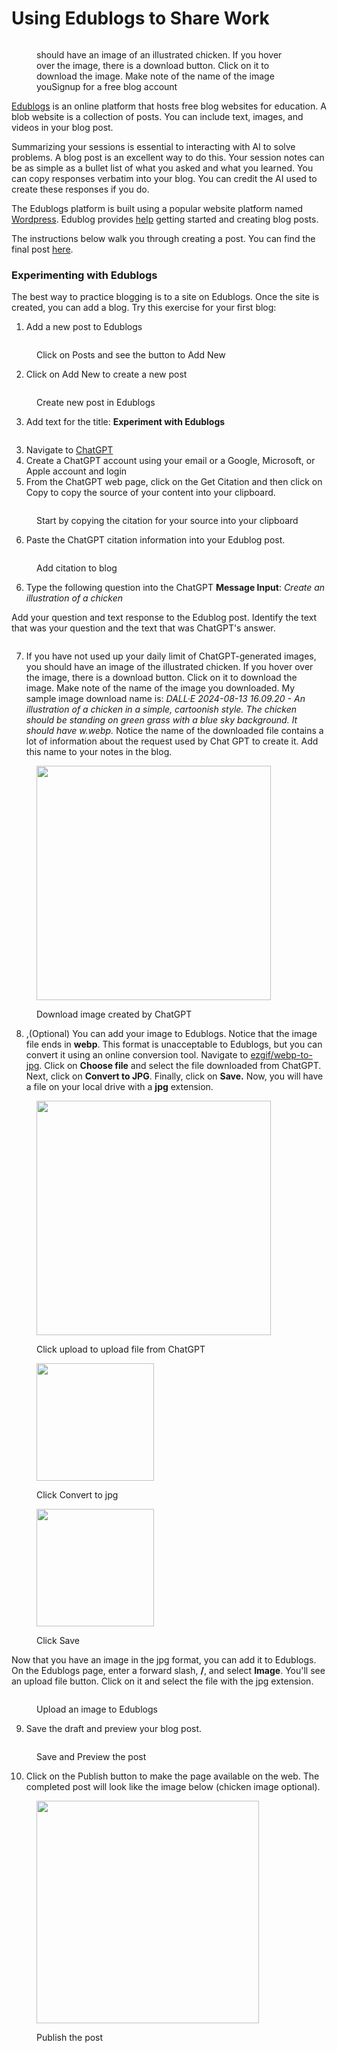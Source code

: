 # Using Edublogs to Share Work

<figure><img src="../.gitbook/assets/edublogs-main (1).png" alt=""><figcaption><p>should have an image of an illustrated chicken. If you hover over the image, there is a download button. Click on it to download the image. Make note of the name of the image youSignup for a free blog account</p></figcaption></figure>

[Edublogs](https://edublogs.org/) is an online platform that hosts free blog websites for education.  A blob website is a collection of posts.  You can include text, images, and videos in your blog post.  &#x20;

Summarizing your sessions is essential to interacting with AI to solve problems.   A blog post is an excellent way to do this.  Your session notes can be as simple as a bullet list of what you asked and what you learned.  You can copy responses verbatim into your blog.  You can credit the AI used to create these responses if you do.

The Edublogs platform is built using a popular website platform named [Wordpress](https://wordpress.com/).  Edublog provides [help](https://help.edublogs.org/getting-started-with-edublogs/) getting started and creating blog posts.

The instructions below walk you through creating a post.  You can find the final post [here](https://rebeccapeltz.edublogs.org/2024/08/13/experiment-with-edublogs/).

### Experimenting with Edublogs

The best way to practice blogging is to a site on Edublogs.  Once the site is created, you can add a blog.  Try this exercise for your first blog:

1. Add a new post to Edublogs

<figure><img src="../.gitbook/assets/edublog-add-post.png" alt=""><figcaption><p>Click on Posts and see the button to Add New</p></figcaption></figure>



2. Click on Add New to create a new post

<figure><img src="../.gitbook/assets/edublog-new-post.png" alt=""><figcaption><p>Create new post in Edublogs</p></figcaption></figure>

3. Add text for the title: **Experiment with Edublogs**

<figure><img src="../.gitbook/assets/experiment-title.png" alt=""><figcaption></figcaption></figure>

3. Navigate to [ChatGPT](https://chatgpt.com/)
4. Create a ChatGPT account using your email or a Google, Microsoft, or Apple account and login
5. From the ChatGPT web page, click on the Get Citation and then click on Copy to copy the source of your content into your clipboard.&#x20;

<figure><img src="../.gitbook/assets/chatgpt-webpage (1).png" alt=""><figcaption><p>Start by copying the citation for your source into your clipboard</p></figcaption></figure>

6. Paste the ChatGPT citation information into your Edublog post.

<figure><img src="../.gitbook/assets/add-citation-to-blog (1).png" alt=""><figcaption><p>Add citation to blog</p></figcaption></figure>

6. Type the following question into the ChatGPT **Message Input**:  _Create an illustration of  a chicken_

Add your question and text response to the Edublog post. Identify the text that was your question and the text that was ChatGPT's answer.

<figure><img src="../.gitbook/assets/text-response.png" alt=""><figcaption></figcaption></figure>

7. &#x20;If you have not used up your daily limit of ChatGPT-generated images, you should have an image of the illustrated chicken.  If you hover over the image, there is a download button. Click on it to download the image.  Make note of the name of the image you downloaded.  My sample image download name is:  _DALL·E 2024-08-13 16.09.20 - An illustration of a chicken in a simple, cartoonish style. The chicken should be standing on green grass with a blue sky background. It should have w.webp._ Notice the name of the downloaded file contains a lot of information about the request used by Chat GPT to create it.  Add this name to your notes in the blog.

<figure><img src="../.gitbook/assets/download-chicken.png" alt="" width="375"><figcaption><p>Download image created by ChatGPT</p></figcaption></figure>

8. ,(Optional) You can add your image to Edublogs. Notice that the image file ends in **webp**. This format is unacceptable to Edublogs, but you can convert it using an online conversion tool. Navigate to [ezgif/webp-to-jpg](https://ezgif.com/webp-to-jpg).  Click on **Choose file** and select the file downloaded from ChatGPT.  Next, click on **Convert to JPG**. Finally, click on **Save.**  Now, you will have a file on your local drive with a **jpg** extension.

<div>

<figure><img src="../.gitbook/assets/upload.png" alt="" width="375"><figcaption><p>Click upload to upload file from ChatGPT</p></figcaption></figure>

 

<figure><img src="../.gitbook/assets/convert-to-jpg.png" alt="" width="188"><figcaption><p>Click Convert to jpg</p></figcaption></figure>

 

<figure><img src="../.gitbook/assets/save.png" alt="" width="188"><figcaption><p>Click Save</p></figcaption></figure>

</div>

Now that you have an image in the jpg format, you can add it to Edublogs.  On the Edublogs page,  enter a forward slash, **/**, and select **Image**. You'll see an upload file button.  Click on it and select the file with the jpg extension.&#x20;



<figure><img src="../.gitbook/assets/edublog-upload.png" alt=""><figcaption><p>Upload an image to Edublogs</p></figcaption></figure>

9. Save the draft and preview your blog post.

<figure><img src="../.gitbook/assets/edu-save-preview.png" alt=""><figcaption><p>Save and Preview the post</p></figcaption></figure>



10. Click on the Publish button to make the page available on the web.  The completed post will look like the image below (chicken image optional).

<figure><img src="../.gitbook/assets/publish.png" alt="" width="356"><figcaption><p>Publish the post</p></figcaption></figure>

<figure><img src="../.gitbook/assets/completed-page.png" alt=""><figcaption></figcaption></figure>

